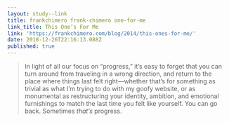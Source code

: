 ```yaml
---
layout: study--link
title: frankchimero frank-chimero one-for-me
link_title: This One’s For Me
link: 'https://frankchimero.com/blog/2014/this-ones-for-me/'
date: 2018-12-26T22:16:13.088Z
published: true
---
```

> In light of all our focus on “progress,” it’s easy to forget that you can turn around from traveling in a wrong direction, and return to the place where things last felt right—whether that’s for something as trivial as what I’m trying to do with my goofy website, or as monumental as restructuring your identity, ambition, and emotional furnishings to match the last time you felt like yourself. You can go back. Sometimes _that’s_ progress.

